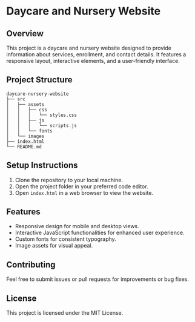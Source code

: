 # Daycare and Nursery Website

## Overview
This project is a daycare and nursery website designed to provide information about services, enrollment, and contact details. It features a responsive layout, interactive elements, and a user-friendly interface.

## Project Structure
```
daycare-nursery-website
├── src
│   ├── assets
│   │   ├── css
│   │   │   └── styles.css
│   │   ├── js
│   │   │   └── scripts.js
│   │   └── fonts
│   └── images
├── index.html
└── README.md
```

## Setup Instructions
1. Clone the repository to your local machine.
2. Open the project folder in your preferred code editor.
3. Open `index.html` in a web browser to view the website.

## Features
- Responsive design for mobile and desktop views.
- Interactive JavaScript functionalities for enhanced user experience.
- Custom fonts for consistent typography.
- Image assets for visual appeal.

## Contributing
Feel free to submit issues or pull requests for improvements or bug fixes. 

## License
This project is licensed under the MIT License.